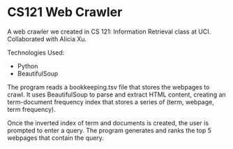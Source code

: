 # CS121 Web Crawler
A web crawler we created in CS 121: Information Retrieval class at UCI.  Collaborated with Alicia Xu.


Technologies Used: 
- Python
- BeautifulSoup


The program reads a bookkeeping.tsv file that stores the webpages to crawl.  It uses BeautifulSoup to parse and extract HTML content, creating an term-document frequency index that stores a series of (term, webpage, term frequency). 


Once the inverted index of term and documents is created, the user is prompted to enter a query.  The program generates and ranks the top 5 webpages that contain the query.
